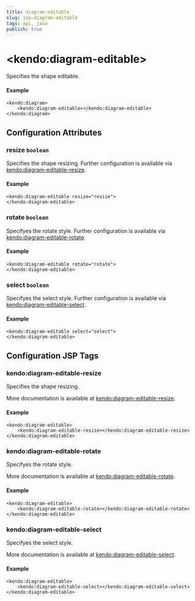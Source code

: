 ```yaml
---
title: diagram-editable
slug: jsp-diagram-editable
tags: api, java
publish: true
---
```


# \<kendo:diagram-editable\>

Specifies the shape editable.

#### Example
    <kendo:diagram>
        <kendo:diagram-editable></kendo:diagram-editable>
    </kendo:diagram>

## Configuration Attributes

### resize `boolean`

Specifies the shape resizing. Further configuration is available via [kendo:diagram-editable-resize](#kendo-diagram-editable-resize). 

#### Example
    <kendo:diagram-editable resize="resize">
    </kendo:diagram-editable>

### rotate `boolean`

Specifyes the rotate style. Further configuration is available via [kendo:diagram-editable-rotate](#kendo-diagram-editable-rotate). 

#### Example
    <kendo:diagram-editable rotate="rotate">
    </kendo:diagram-editable>

### select `boolean`

Specifyes the select style. Further configuration is available via [kendo:diagram-editable-select](#kendo-diagram-editable-select). 

#### Example
    <kendo:diagram-editable select="select">
    </kendo:diagram-editable>


##  Configuration JSP Tags

### kendo:diagram-editable-resize

Specifies the shape resizing.

More documentation is available at [kendo:diagram-editable-resize](/kendo-ui/api/wrappers/jsp/diagram/editable-resize).

#### Example

    <kendo:diagram-editable>
        <kendo:diagram-editable-resize></kendo:diagram-editable-resize>
    </kendo:diagram-editable>

### kendo:diagram-editable-rotate

Specifyes the rotate style.

More documentation is available at [kendo:diagram-editable-rotate](/kendo-ui/api/wrappers/jsp/diagram/editable-rotate).

#### Example

    <kendo:diagram-editable>
        <kendo:diagram-editable-rotate></kendo:diagram-editable-rotate>
    </kendo:diagram-editable>

### kendo:diagram-editable-select

Specifyes the select style.

More documentation is available at [kendo:diagram-editable-select](/kendo-ui/api/wrappers/jsp/diagram/editable-select).

#### Example

    <kendo:diagram-editable>
        <kendo:diagram-editable-select></kendo:diagram-editable-select>
    </kendo:diagram-editable>

